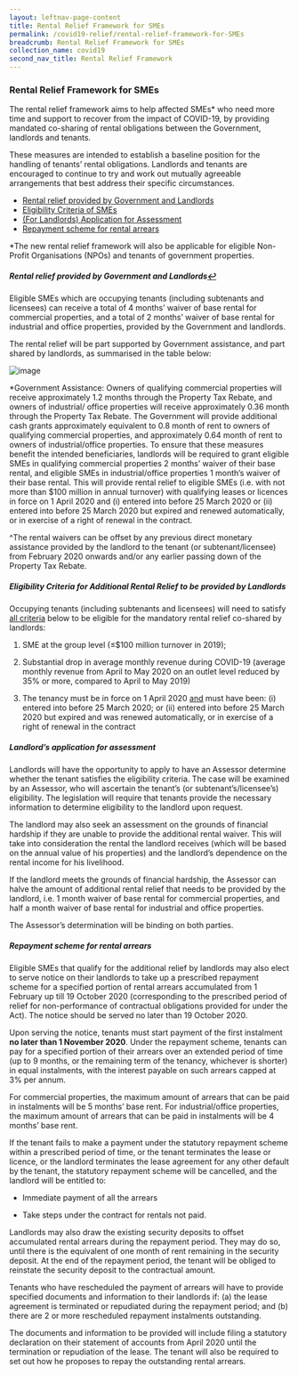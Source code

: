 ```yaml
---
layout: leftnav-page-content
title: Rental Relief Framework for SMEs
permalink: /covid19-relief/rental-relief-framework-for-SMEs
breadcrumb: Rental Relief Framework for SMEs
collection_name: covid19
second_nav_title: Rental Relief Framework
---
```

### Rental Relief Framework for SMEs ###

The rental relief framework aims to help affected SMEs* who need more time and support to recover from the impact of COVID-19, by providing mandated co-sharing of rental obligations between the Government, landlords and tenants.

These measures are intended to establish a baseline position for the handling of tenants’ rental obligations. Landlords and tenants are encouraged to continue to try and work out mutually agreeable arrangements that best address their specific circumstances.

 - <a href="#rental">Rental relief provided by Government and Landlords</a> 
 - <a href="#eligibility">Eligibility Criteria of SMEs</a> 
 - <a href="#assess">(For Landlords) Application for Assessment</a> 
 - <a href="#repay">Repayment scheme for rental arrears</a> 

*The new rental relief framework will also be applicable for eligible Non-Profit Organisations (NPOs) and tenants of government properties. 

##### <a name="rental">Rental relief provided by Government and Landlords</a><a href="#rental" title="Return to top">↩</a> #####

Eligible SMEs which are occupying tenants (including subtenants and licensees) can receive a total of 4 months’ waiver of base rental for commercial properties, and a total of 2 months’ waiver of base rental for industrial and office properties, provided by the Government and landlords.

The rental relief will be part supported by Government assistance, and part shared by landlords, as summarised in the table below:

![image](https://github.com/isomerpages/isomerpages-mlaw/blob/staging/images/TenantReliefTable.JPG)

*Government Assistance: Owners of qualifying commercial properties will receive approximately 1.2 months through the Property Tax Rebate, and owners of industrial/ office properties will receive approximately 0.36 month through the Property Tax Rebate. The Government will provide additional cash grants approximately equivalent to 0.8 month of rent to owners of qualifying commercial properties, and approximately 0.64 month of rent to owners of industrial/office properties. To ensure that these measures benefit the intended beneficiaries, landlords will be required to grant eligible SMEs in qualifying commercial properties 2 months’ waiver of their base rental, and eligible SMEs in industrial/office properties 1 month’s waiver of their base rental. This will provide rental relief to eligible SMEs (i.e. with not more than $100 million in annual turnover) with qualifying leases or licences in force on 1 April 2020 and (i) entered into before 25 March 2020 or (ii) entered into before 25 March 2020 but expired and renewed automatically, or in exercise of a right of renewal in the contract.

^The rental waivers can be offset by any previous direct monetary assistance provided by the landlord to the tenant (or subtenant/licensee) from February 2020 onwards and/or any earlier passing down of the Property Tax Rebate.

##### <a name="eligibility">Eligibility Criteria for Additional Rental Relief to be provided by Landlords</a> #####

Occupying tenants (including subtenants and licensees) will need to satisfy <u>all criteria</u> below to be eligible for the mandatory rental relief co-shared by landlords:

1.  SME at the group level (≤$100 million turnover in 2019); 
    
2.  Substantial drop in average monthly revenue during COVID-19 (average monthly revenue from April to May 2020 on an outlet level reduced by 35% or more, compared to April to May 2019)

3. The tenancy must be in force on 1 April 2020 <u>and</u> must have been: (i) entered into before 25 March 2020; or (ii) entered into before 25 March 2020 but expired and was renewed automatically, or in exercise of a right of renewal in the contract

##### <a name="assess">Landlord’s application for assessment</a> #####

Landlords will have the opportunity to apply to have an Assessor determine whether the tenant satisfies the eligibility criteria. The case will be examined by an Assessor, who will ascertain the tenant’s (or subtenant’s/licensee’s) eligibility. The legislation will require that tenants provide the necessary information to determine eligibility to the landlord upon request. 

The landlord may also seek an assessment on the grounds of financial hardship if they are unable to provide the additional rental waiver. This will take into consideration the rental the landlord receives (which will be based on the annual value of his properties) and the landlord’s dependence on the rental income for his livelihood. 

If the landlord meets the grounds of financial hardship, the Assessor can halve the amount of additional rental relief that needs to be provided by the landlord, i.e. 1 month waiver of base rental for commercial properties, and half a month waiver of base rental for industrial and office properties.

The Assessor’s determination will be binding on both parties.

##### <a name="repay">Repayment scheme for rental arrears</a> #####

Eligible SMEs that qualify for the additional relief by landlords may also elect to serve notice on their landlords to take up a prescribed repayment scheme for a specified portion of rental arrears accumulated from 1 February up till 19 October 2020 (corresponding to the prescribed period of relief for non-performance of contractual obligations provided for under the Act). The notice should be served no later than 19 October 2020. 

Upon serving the notice, tenants must start payment of the first instalment **no later than 1 November 2020**. Under the repayment scheme, tenants can pay for a specified portion of their arrears over an extended period of time (up to 9 months, or the remaining term of the tenancy, whichever is shorter) in equal instalments, with the interest payable on such arrears capped at 3% per annum. 

For commercial properties, the maximum amount of arrears that can be paid in instalments will be 5 months’ base rent. For industrial/office properties, the maximum amount of arrears that can be paid in instalments will be 4 months’ base rent. 

If the tenant fails to make a payment under the statutory repayment scheme within a prescribed period of time, or the tenant terminates the lease or licence, or the landlord terminates the lease agreement for any other default by the tenant, the statutory repayment scheme will be cancelled, and the landlord will be entitled to:

-   Immediate payment of all the arrears

-   Take steps under the contract for rentals not paid.
 
Landlords may also draw the existing security deposits to offset accumulated rental arrears during the repayment period. They may do so, until there is the equivalent of one month of rent remaining in the security deposit. At the end of the repayment period, the tenant will be obliged to reinstate the security deposit to the contractual amount.

Tenants who have rescheduled the payment of arrears will have to provide specified documents and information to their landlords if: (a) the lease agreement is terminated or repudiated during the repayment period; and (b) there are 2 or more rescheduled repayment instalments outstanding. 

The documents and information to be provided will include filing a statutory declaration on their statement of accounts from April 2020 until the termination or repudiation of the lease. The tenant will also be required to set out how he proposes to repay the outstanding rental arrears.
